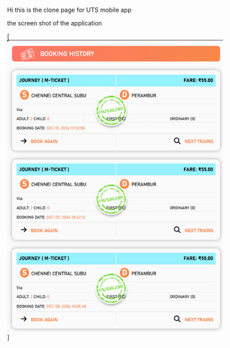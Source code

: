 Hi this is the clone page for UTS mobile app

the screen shot of the application

[![Sreen Shot of my page](Screenshot%202025-02-01%20161602.png)]

